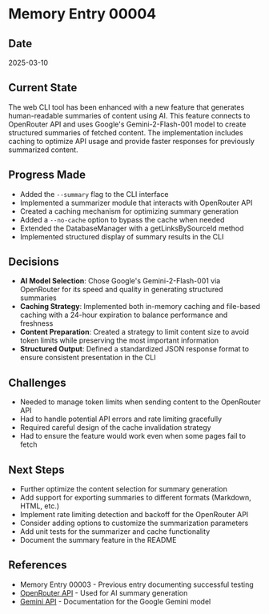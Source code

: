 # Memory Entry 00004

## Date
2025-03-10

## Current State
The web CLI tool has been enhanced with a new feature that generates human-readable summaries of content using AI. This feature connects to OpenRouter API and uses Google's Gemini-2-Flash-001 model to create structured summaries of fetched content. The implementation includes caching to optimize API usage and provide faster responses for previously summarized content.

## Progress Made
- Added the `--summary` flag to the CLI interface
- Implemented a summarizer module that interacts with OpenRouter API
- Created a caching mechanism for optimizing summary generation
- Added a `--no-cache` option to bypass the cache when needed
- Extended the DatabaseManager with a getLinksBySourceId method
- Implemented structured display of summary results in the CLI

## Decisions
- **AI Model Selection**: Chose Google's Gemini-2-Flash-001 via OpenRouter for its speed and quality in generating structured summaries
- **Caching Strategy**: Implemented both in-memory caching and file-based caching with a 24-hour expiration to balance performance and freshness
- **Content Preparation**: Created a strategy to limit content size to avoid token limits while preserving the most important information
- **Structured Output**: Defined a standardized JSON response format to ensure consistent presentation in the CLI

## Challenges
- Needed to manage token limits when sending content to the OpenRouter API
- Had to handle potential API errors and rate limiting gracefully
- Required careful design of the cache invalidation strategy
- Had to ensure the feature would work even when some pages fail to fetch

## Next Steps
- Further optimize the content selection for summary generation
- Add support for exporting summaries to different formats (Markdown, HTML, etc.)
- Implement rate limiting detection and backoff for the OpenRouter API
- Consider adding options to customize the summarization parameters
- Add unit tests for the summarizer and cache functionality
- Document the summary feature in the README

## References
- Memory Entry 00003 - Previous entry documenting successful testing
- [OpenRouter API](https://openrouter.ai/docs) - Used for AI summary generation
- [Gemini API](https://ai.google.dev/models/gemini) - Documentation for the Google Gemini model 